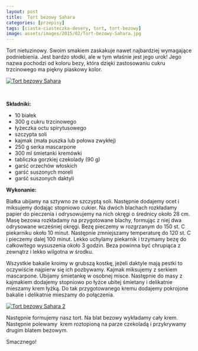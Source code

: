 ```yaml
---
layout: post
title:  Tort bezowy Sahara
categories: [przepisy]
tags: [ciasta-ciasteczka-desery, tort, tort-bezowy]
image: assets/images/2015/02/Tort-bezowy-Sahara.jpg
---
```

Tort nietuzinowy. Swoim smakiem zaskakuje nawet najbardziej wymagające podniebienia. Jest bardzo słodki, ale w tym właśnie jest jego urok! Jego nazwa pochodzi od koloru bezy, która dzięki zastosowaniu cukru trzcinowego ma piękny piaskowy kolor.

[![Tort bezowy Sahara](http://kobieta-ze-smakiem.pl/wp-content/uploads/2015/02/Tort-bezowy-Sahara-300x222.jpg)](http://kobieta-ze-smakiem.pl/wp-content/uploads/2015/02/Tort-bezowy-Sahara.jpg)

 


**Składniki:**
* 10 białek
* 300 g cukru trzcinowego
* łyżeczka octu spirytusowego
* szczypta soli
* kajmak (mała puszka lub połowa zwykłej)
* 250 g serka mascarpone
* 300 ml śmietanki kremówki
* tabliczka gorzkiej czekolady (90 g)
* garść orzechów włoskich
* garść suszonych moreli
* garść suszonych daktyli


**Wykonanie:**

Białka ubijamy na sztywno ze szczyptą soli. Następnie dodajemy ocet i miksujemy dodając stopniowo cukier. Na dwóch blachach rozkładamy papier do pieczenia i odrysowujemy na nich okręgi o średnicy około 28 cm. Masę bezowa rozkładamy na przygotowane blachy, formując z niej dwa odrysowane wcześniej okręgi. Bezę pieczemy w rozgrzanym do 150 st. C piekarniku około 10 minut. Następnie zmniejszamy temperaturę do 120 st. C i pieczemy dalej 100 minut. Lekko uchylamy piekarnik i trzymamy bezę do całkowitego wysuszenia około 3 godzin. Beza powinna być chrupiąca z zewnątrz i lekko wilgotna w środku.

Wszystkie bakalie kroimy w grubszą kostkę, jeżeli daktyle mają pestki to oczywiście najpierw się ich pozbywamy. Kajmak miksujemy z serkiem mascarpone. Ubijamy śmietankę w osobnej misce. Następnie do masy z kajmakiem dodajemy stopniowo po łyżce ubitej śmietany i delikatnie mieszamy krem łyżką. Do tak przygotowanego kremu dodajemy pokrojone bakalie i delikatnie mieszamy do połączenia.

[![Tort bezowy Sahara 2](http://kobieta-ze-smakiem.pl/wp-content/uploads/2015/02/Tort-bezowy-Sahara-2-300x222.jpg)](http://kobieta-ze-smakiem.pl/wp-content/uploads/2015/02/Tort-bezowy-Sahara-2.jpg)

Następnie formujemy nasz tort. Na blat bezowy wykładamy cały krem. Następnie polewamy  krem roztopioną na parze czekoladą i przykrywamy drugim blatem bezowym.

Smacznego!
    